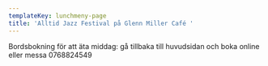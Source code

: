 ```yaml
---
templateKey: lunchmeny-page
title: 'Alltid Jazz Festival på Glenn Miller Café '
---
```



Bordsbokning för att äta middag: gå tillbaka till huvudsidan och boka online eller messa 0768824549


